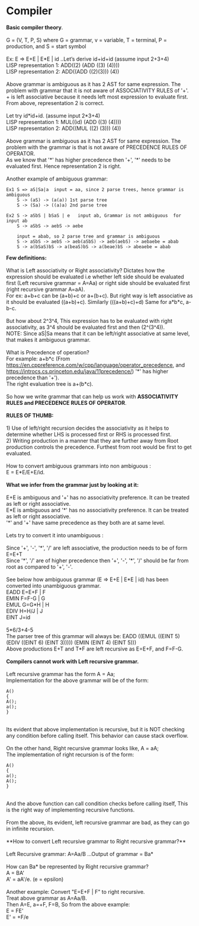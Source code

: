 # Compiler<br/>

**Basic compiler theory**.<br/>
<br/>
G = (V, T, P, S) where G = grammar, v = variable, T = terminal, P = production, and S = start symbol<br/>
<br/>
Ex: E => E+E | E\*E | id ..Let’s derive id+id+id   (assume input 2+3+4)<br/>
LISP representation 1:	ADD((2) (ADD ((3) (4))))<br/>
LISP representation 2:	ADD((ADD ((2)(3))) (4))<br/>
<br/>
Above grammar is ambiguous as it has 2 AST for same expression. The problem with grammar that it is not aware of ASSOCIATIVITY RULES of '+'. + is left associative because it needs left most expression to evaluate first.<br/>
From above, representation 2 is correct.<br/>
<br/>
Let try id\*id+id. (assume input 2\*3+4)<br/>
LISP representation 1:	MUL((id) (ADD ((3) (4))))<br/>
LISP representation 2:  ADD((MUL ((2) (3))) (4))<br/>
<br/>
Above grammar is ambiguous  as it has 2 AST for same expression. The problem with the grammar is that is not aware of PRECEDENCE RULES OF OPERATOR. <br/>
As we know that '\*' has higher precedence then '+', '\*' needs to be evaluated first. Hence representation 2 is right.<br/>
<br/>
Another example of ambiguous  grammar:<br/>

```
Ex1	S => aS|Sa|a  input = aa, since 2 parse trees, hence grammar is ambiguous 
	S -> (aS) -> (a(a)) 1st parse tree
	S -> (Sa) -> ((a)a) 2nd parse tree
	
Ex2	S -> aSbS | bSaS | e   input ab, Grammar is not ambiguous  for input ab
	S -> aSbS -> aebS -> aebe
	
	input = abab, so 2 parse tree and grammar is ambiguous 
	S -> aSbS -> aebS -> aeb(aSbS) -> aeb(aebS) -> aebaebe = abab
	S -> a(bSaS)bS -> a(beaS)bS -> a(beae)bS -> abeaebe = abab
```

**Few definitions:**<br/>
<br/>
What is Left associativity or Right associativity?
Dictates how the expression should be evaluated i.e whether left side should be evaluated first (Left recursive grammar = A=Aa) or right side should be evaluated first (right recursive grammar A=aA).<br/>
For ex: a+b+c can be (a+b)+c or a+(b+c). But right way is left associative as it should be evaluated ((a+b)+c). Similarly (((a+b)+c)+d)
Same for a\*b\*c, a-b-c.<br/>
<br/>
But how about 2^3^4, This expression has to be evaluated with right associativity, as 3^4 should be evaluated first and then (2^(3^4)).<br/>
NOTE: Since aS|Sa means that it can be left/right associative at same level, that makes it ambiguous  grammar.<br/>
<br/>
What is Precedence of operation?<br/>
For example: a+b\*c (From https://en.cppreference.com/w/cpp/language/operator_precedence, and https://introcs.cs.princeton.edu/java/11precedence/) '\*' has higher precedence than '+'). <br/>
The right evaluation tree is a+(b\*c).<br/>
<br/>
So how we write grammar that can help us work with **ASSOCIATIVITY RULES and PRECEDENCE RULES OF OPERATOR**.<br/>
<br/>
**RULES OF THUMB:**<br/>
<br/>
	1) Use of left/right recursion decides the associativity as it helps to determine whether LHS is processed first or RHS is processed first.<br/>
	2) Writing production in a manner that they are further away from Root production controls the precedence. Furthest from root would be first to get evaluated.<br/>
<br/>
How to convert ambiguous  grammars into non ambiguous :<br/>
E = E\*E/E+E/id. <br/>
<br/>
**What we infer from the grammar just by looking at it:**<br/>
<br/>
E+E is ambiguous  and '+' has no associativity preference. It can be treated as left or right associative.<br/>
E\*E is ambiguous  and '\*' has no associativity preference. It can be treated as left or right associative.<br/>
'\*' and '+' have same precedence as they both are at same level. <br/>
<br/>
Lets try to convert it into unambiguous :<br/>
<br/>
Since '+', '-', '\*', '/' are left associative, the production needs to be of form E=E+T<br/>
Since '\*', '/' are of higher precedence then '+', '-',  '\*', '/'  should be far from root as compared to '+', '-'.<br/>
<br/>
See below how ambiguous  grammar (E => E+E | E\*E | id) has been converted into unambiguous  grammar.<br/>
EADD	E=E+F | F<br/>
EMIN	F=F-G | G<br/>
EMUL	G=G\*H | H<br/>
EDIV	H=H/J | J<br/>
EINT	J=id<br/>
<br/>
5\*6/3+4-5<br/>
The parser tree of this grammar will always be: EADD ((EMUL ((EINT 5) (EDIV ((EINT 6) (EINT 3))))) (EMIN (EINT 4) (EINT 5)))<br/>
Above productions E+T and T\*F are left recursive as E=E+F, and F=F-G.<br/>
<br/>
**Compilers cannot work with Left recursive grammar.** <br/>
<br/>
Left recursive grammar has the form A = Aa;<br/>
Implementation for the above grammar will be of the form:<br/>
```
A()
{
A();
a();
}
```
<br/>
Its evident that above implementation is recursive, but it is NOT checking any condition before calling itself. This behavior can cause stack overflow.<br/>
<br/>
On the other hand, Right recursive grammar looks like, A = aA;<br/>
The implementation of right recursion is of the form:<br/>

```
A()
{
a();
A();
}
```
<br/>
And the above function can call condition checks before calling itself, This is the right way of implementing recursive functions.<br/>
<br/>
From the above, its evident, left recursive grammar are bad, as they can go in infinite recursion.<br/>
<br/>
**How to convert Left recursive grammar to Right recursive grammar?**</br>
<br/>
Left Recursive grammar:	A=Aa/B  ...Output of grammar = Ba* <br/>
<br/>
How can Ba* be represented by Right recursive grammar?<br/>
A  = BA'<br/>
A' = aA'/e. (e = epsilon)	<br/>
<br/>
Another example: Convert "E=E+F | F" to right recursive. <br/>
Treat above grammar as A=Aa/B.<br/>
Then A=E, a=+F, F=B, So from the above example:<br/>
E  = FE'<br/>
E' = +F/e<br/>
